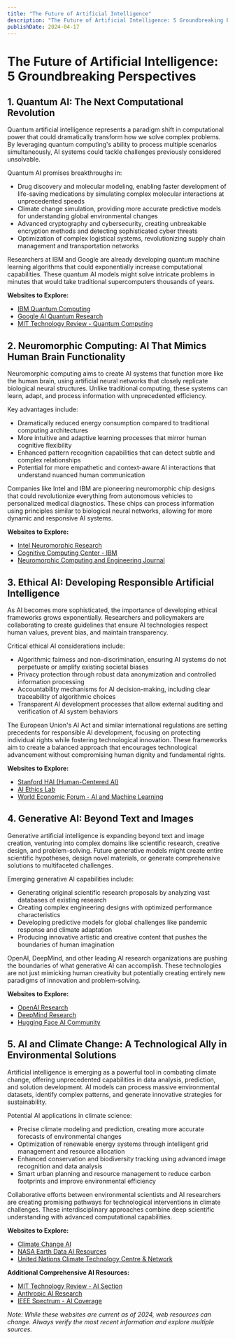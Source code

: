 ```yaml
---
title: "The Future of Artificial Intelligence"
description: "The Future of Artificial Intelligence: 5 Groundbreaking Perspectives"
publishDate: 2024-04-17
---
```


# The Future of Artificial Intelligence: 5 Groundbreaking Perspectives

## 1. Quantum AI: The Next Computational Revolution

Quantum artificial intelligence represents a paradigm shift in computational power that could dramatically transform how we solve complex problems. By leveraging quantum computing's ability to process multiple scenarios simultaneously, AI systems could tackle challenges previously considered unsolvable.

Quantum AI promises breakthroughs in:
- Drug discovery and molecular modeling, enabling faster development of life-saving medications by simulating complex molecular interactions at unprecedented speeds
- Climate change simulation, providing more accurate predictive models for understanding global environmental changes
- Advanced cryptography and cybersecurity, creating unbreakable encryption methods and detecting sophisticated cyber threats
- Optimization of complex logistical systems, revolutionizing supply chain management and transportation networks

Researchers at IBM and Google are already developing quantum machine learning algorithms that could exponentially increase computational capabilities. These quantum AI models might solve intricate problems in minutes that would take traditional supercomputers thousands of years.

**Websites to Explore:**
- [IBM Quantum Computing](https://www.ibm.com/quantum)
- [Google AI Quantum Research](https://research.google/teams/applied-science/quantum/)
- [MIT Technology Review - Quantum Computing](https://www.technologyreview.com/topic/quantum-computing/)

## 2. Neuromorphic Computing: AI That Mimics Human Brain Functionality

Neuromorphic computing aims to create AI systems that function more like the human brain, using artificial neural networks that closely replicate biological neural structures. Unlike traditional computing, these systems can learn, adapt, and process information with unprecedented efficiency.

Key advantages include:
- Dramatically reduced energy consumption compared to traditional computing architectures
- More intuitive and adaptive learning processes that mirror human cognitive flexibility
- Enhanced pattern recognition capabilities that can detect subtle and complex relationships
- Potential for more empathetic and context-aware AI interactions that understand nuanced human communication

Companies like Intel and IBM are pioneering neuromorphic chip designs that could revolutionize everything from autonomous vehicles to personalized medical diagnostics. These chips can process information using principles similar to biological neural networks, allowing for more dynamic and responsive AI systems.

**Websites to Explore:**
- [Intel Neuromorphic Research](https://www.intel.com/content/www/us/en/research/neuromorphic-computing.html)
- [Cognitive Computing Center - IBM](https://researcher.watson.ibm.com/researcher/view_group.php?id=7099)
- [Neuromorphic Computing and Engineering Journal](https://iopscience.iop.org/journal/2634-4386)

## 3. Ethical AI: Developing Responsible Artificial Intelligence

As AI becomes more sophisticated, the importance of developing ethical frameworks grows exponentially. Researchers and policymakers are collaborating to create guidelines that ensure AI technologies respect human values, prevent bias, and maintain transparency.

Critical ethical AI considerations include:
- Algorithmic fairness and non-discrimination, ensuring AI systems do not perpetuate or amplify existing societal biases
- Privacy protection through robust data anonymization and controlled information processing
- Accountability mechanisms for AI decision-making, including clear traceability of algorithmic choices
- Transparent AI development processes that allow external auditing and verification of AI system behaviors

The European Union's AI Act and similar international regulations are setting precedents for responsible AI development, focusing on protecting individual rights while fostering technological innovation. These frameworks aim to create a balanced approach that encourages technological advancement without compromising human dignity and fundamental rights.

**Websites to Explore:**
- [Stanford HAI (Human-Centered AI)](https://hai.stanford.edu/)
- [AI Ethics Lab](https://aiethicslab.com/)
- [World Economic Forum - AI and Machine Learning](https://www.weforum.org/agenda/archive/artificial-intelligence)

## 4. Generative AI: Beyond Text and Images

Generative artificial intelligence is expanding beyond text and image creation, venturing into complex domains like scientific research, creative design, and problem-solving. Future generative models might create entire scientific hypotheses, design novel materials, or generate comprehensive solutions to multifaceted challenges.

Emerging generative AI capabilities include:
- Generating original scientific research proposals by analyzing vast databases of existing research
- Creating complex engineering designs with optimized performance characteristics
- Developing predictive models for global challenges like pandemic response and climate adaptation
- Producing innovative artistic and creative content that pushes the boundaries of human imagination

OpenAI, DeepMind, and other leading AI research organizations are pushing the boundaries of what generative AI can accomplish. These technologies are not just mimicking human creativity but potentially creating entirely new paradigms of innovation and problem-solving.

**Websites to Explore:**
- [OpenAI Research](https://openai.com/research)
- [DeepMind Research](https://deepmind.com/research)
- [Hugging Face AI Community](https://huggingface.co/)

## 5. AI and Climate Change: A Technological Ally in Environmental Solutions

Artificial intelligence is emerging as a powerful tool in combating climate change, offering unprecedented capabilities in data analysis, prediction, and solution development. AI models can process massive environmental datasets, identify complex patterns, and generate innovative strategies for sustainability.

Potential AI applications in climate science:
- Precise climate modeling and prediction, creating more accurate forecasts of environmental changes
- Optimization of renewable energy systems through intelligent grid management and resource allocation
- Enhanced conservation and biodiversity tracking using advanced image recognition and data analysis
- Smart urban planning and resource management to reduce carbon footprints and improve environmental efficiency

Collaborative efforts between environmental scientists and AI researchers are creating promising pathways for technological interventions in climate challenges. These interdisciplinary approaches combine deep scientific understanding with advanced computational capabilities.

**Websites to Explore:**
- [Climate Change AI](https://www.climatechange.ai/)
- [NASA Earth Data AI Resources](https://earthdata.nasa.gov/learn/articles/ai-earth-science)
- [United Nations Climate Technology Centre & Network](https://www.ctc-n.org/)

**Additional Comprehensive AI Resources:**
- [MIT Technology Review - AI Section](https://www.technologyreview.com/topic/artificial-intelligence/)
- [Anthropic AI Research](https://www.anthropic.com/)
- [IEEE Spectrum - AI Coverage](https://spectrum.ieee.org/topic/artificial-intelligence/)

*Note: While these websites are current as of 2024, web resources can change. Always verify the most recent information and explore multiple sources.*
